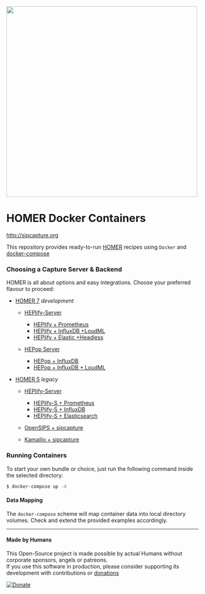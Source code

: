 
<img src=http://i.imgur.com/ViXcGAD.png width=500>

# HOMER Docker Containers
http://sipcapture.org

This repository provides ready-to-run [HOMER](https://github.com/sipcapture/homer/tree/homer) recipes using `Docker` and [docker-compose](https://docs.docker.com/compose/install/)

### Choosing a Capture Server & Backend
HOMER is all about options and easy integrations. Choose your preferred flavour to proceed:

* [HOMER 7](https://github.com/sipcapture/homer/tree/homer7) _development_
  * [HEPlify-Server](https://github.com/sipcapture/homer-docker/tree/master/heplify-server)
    * [HEPlify + Prometheus ](https://github.com/sipcapture/homer-docker/tree/master/heplify-server/hom7-hep-prom-graf)
    * [HEPlify + InfluxDB ](https://github.com/sipcapture/homer-docker/tree/master/heplify-server/hom7-hep-influx) [+LoudML](https://github.com/sipcapture/homer-docker/tree/master/heplify-server/hom7-hep-influx)
    * [HEPlify + Elastic ](https://github.com/sipcapture/homer-docker/tree/master/heplify-server/hom7-hep-elastic) [+Headless](https://github.com/sipcapture/homer-docker/tree/master/heplify-server/hom7-elastic)
    
  * [HEPop Server](https://github.com/sipcapture/homer-docker/tree/master/hepop)
    * [HEPop + InfluxDB](https://github.com/sipcapture/homer-docker/tree/master/hepop/hom7-hep-influx)
    * [HEPop + InfluxDB + LoudML](https://github.com/sipcapture/homer-docker/tree/master/hepop/hom7-loudml-influx)


* [HOMER 5](https://github.com/sipcapture/homer/tree/homer5) _legacy_
  * [HEPlify-Server](https://github.com/sipcapture/homer-docker/tree/master/heplify-server)
    * [HEPlify-S + Prometheus ](https://github.com/sipcapture/homer-docker/tree/master/heplify-server/hom5-hep-prom-graf)
    * [HEPlify-S + InfluxDB ](https://github.com/sipcapture/homer-docker/tree/master/heplify-server/hom5-hep-influx)
    * [HEPlify-S + Elasticsearch ](https://github.com/sipcapture/homer-docker/tree/master/heplify-server/hom5-hep-elastic)
    
  * [OpenSIPS + sipcapture](https://github.com/sipcapture/homer-docker/tree/master/opensips-everything)
  * [Kamailio + sipcapture](https://github.com/sipcapture/homer-docker/tree/master/kamailio)

### Running Containers

To start your own bundle or choice, just run the following command inside the selected directory:

```bash
$ docker-compose up -d
```

#### Data Mapping

The `docker-compose` scheme will map container data into local directory volumes. Check and extend the provided examples accordingly.


----

#### Made by Humans
This Open-Source project is made possible by actual Humans without corporate sponsors, angels or patreons.<br>
If you use this software in production, please consider supporting its development with contributions or [donations](https://www.paypal.com/cgi-bin/webscr?cmd=_donations&business=donation%40sipcapture%2eorg&lc=US&item_name=SIPCAPTURE&no_note=0&currency_code=EUR&bn=PP%2dDonationsBF%3abtn_donateCC_LG%2egif%3aNonHostedGuest)

[![Donate](https://www.paypalobjects.com/en_US/i/btn/btn_donateCC_LG.gif)](https://www.paypal.com/cgi-bin/webscr?cmd=_donations&business=donation%40sipcapture%2eorg&lc=US&item_name=SIPCAPTURE&no_note=0&currency_code=EUR&bn=PP%2dDonationsBF%3abtn_donateCC_LG%2egif%3aNonHostedGuest) 
